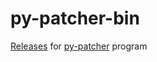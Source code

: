 # py-patcher-bin
[Releases](../../../py-patcher-bin/releases/latest) for [py-patcher](../../../../illusion0001/py-patcher) program
